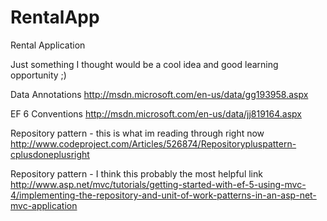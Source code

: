 RentalApp
=========

Rental Application

Just something I thought would be a cool idea and good learning opportunity ;)

Data Annotations
http://msdn.microsoft.com/en-us/data/gg193958.aspx

EF 6 Conventions
http://msdn.microsoft.com/en-us/data/jj819164.aspx

Repository pattern - this is what im reading through right now
http://www.codeproject.com/Articles/526874/Repositorypluspattern-cplusdoneplusright

Repository pattern - I think this probably the most helpful link
http://www.asp.net/mvc/tutorials/getting-started-with-ef-5-using-mvc-4/implementing-the-repository-and-unit-of-work-patterns-in-an-asp-net-mvc-application
